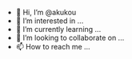 - 👋 Hi, I’m @akukou
- 👀 I’m interested in ...
- 🌱 I’m currently learning ...
- 💞️ I’m looking to collaborate on ...
- 📫 How to reach me ...

<!---
akukou/akukou is a ✨ special ✨ repository because its `README.md` (this file) appears on your GitHub profile.
You can click the Preview link to take a look at your changes.
--->
